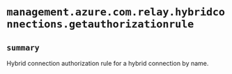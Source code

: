 # `management.azure.com.relay.hybridconnections.getauthorizationrule`

## `summary`
Hybrid connection authorization rule for a hybrid connection by name.


